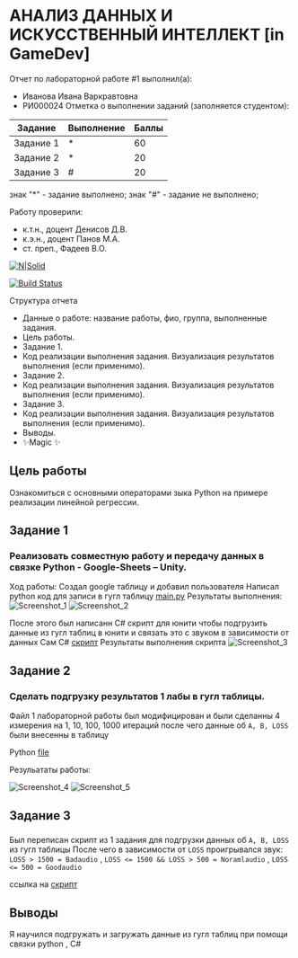 # АНАЛИЗ ДАННЫХ И ИСКУССТВЕННЫЙ ИНТЕЛЛЕКТ [in GameDev]
Отчет по лабораторной работе #1 выполнил(а):
- Иванова Ивана Варкравтовна
- РИ000024
Отметка о выполнении заданий (заполняется студентом):

| Задание | Выполнение | Баллы |
| ------ | ------ | ------ |
| Задание 1 | * | 60 |
| Задание 2 | * | 20 |
| Задание 3 | # | 20 |

знак "*" - задание выполнено; знак "#" - задание не выполнено;

Работу проверили:
- к.т.н., доцент Денисов Д.В.
- к.э.н., доцент Панов М.А.
- ст. преп., Фадеев В.О.

[![N|Solid](https://cldup.com/dTxpPi9lDf.thumb.png)](https://nodesource.com/products/nsolid)

[![Build Status](https://travis-ci.org/joemccann/dillinger.svg?branch=master)](https://travis-ci.org/joemccann/dillinger)

Структура отчета

- Данные о работе: название работы, фио, группа, выполненные задания.
- Цель работы.
- Задание 1.
- Код реализации выполнения задания. Визуализация результатов выполнения (если применимо).
- Задание 2.
- Код реализации выполнения задания. Визуализация результатов выполнения (если применимо).
- Задание 3.
- Код реализации выполнения задания. Визуализация результатов выполнения (если применимо).
- Выводы.
- ✨Magic ✨

## Цель работы
Ознакомиться с основными операторами зыка Python на примере реализации линейной регрессии.

## Задание 1
### Реализовать совместную работу и передачу данных в связке Python - Google-Sheets – Unity.
Ход работы:
Создал google таблицу и добавил пользователя
Написал python код для записи в гугл таблицу [main.py](https://github.com/VenchasS/DA-in-GameDev-lab2/blob/main/main.py)
Результаты выполнения:
![Screenshot_1](https://user-images.githubusercontent.com/49115035/194918551-c545e14b-6c10-48f6-9be3-1155eb066163.png)
![Screenshot_2](https://user-images.githubusercontent.com/49115035/194918607-99d9abec-7406-4692-ba25-8580593b1f6f.png)

После этого был написанн C# скрипт для юнити чтобы подгрузить данные из гугл таблиц в юнити 
и связать это с звуком в зависимости от данных
Сам C# [скрипт](https://github.com/VenchasS/DA-in-GameDev-lab2/blob/main/NewBehaviourScript.cs)
Результаты выполнения скрипта
![Screenshot_3](https://user-images.githubusercontent.com/49115035/194919147-f8ee87e2-518b-4894-a47e-a995fab3b18e.png)

## Задание 2
### Сделать подгрузку результатов 1 лабы в гугл таблицы.
 Файл 1 лабораторной работы был модифицирован и были сделанны 4 измерения на 1, 10, 100, 1000 итераций после чего данные об `A, B, LOSS` были внесенны в таблицу
 
Python [file](https://github.com/VenchasS/DA-in-GameDev-lab2/blob/main/task2.py)

Резульататы работы:

![Screenshot_4](https://user-images.githubusercontent.com/49115035/194925157-2758eab1-ed23-47a2-b15f-f6ba3a89e4fd.png)
![Screenshot_5](https://user-images.githubusercontent.com/49115035/194925198-7abfe5fa-0706-406c-b2f1-d537e9a0e5ea.png)



## Задание 3
### 
Был переписан скрипт из 1 задания для подгрузки данных об `A, B, LOSS` из гугл таблицы
После чего в зависимости от `LOSS` проигрывался звук:
`LOSS > 1500 = Badaudio` , `LOSS <= 1500 && LOSS > 500 = Noramlaudio` , `LOSS <= 500 = Goodaudio`

ссылка на [скрипт](https://github.com/VenchasS/DA-in-GameDev-lab2/blob/main/NewBehaviourScript2.cs)
## Выводы
Я научился подгружать и загружать данные из гугл таблиц при помощи связки python , C#


